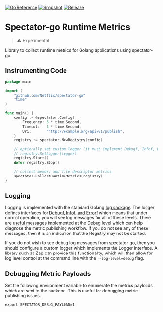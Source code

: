 [![Go Reference](https://pkg.go.dev/badge/github.com/Netflix/spectator-go.svg)](https://pkg.go.dev/github.com/Netflix/spectator-go)
[![Snapshot](https://github.com/Netflix/spectator-go/actions/workflows/snapshot.yml/badge.svg)](https://github.com/Netflix/spectator-go/actions/workflows/snapshot.yml)
[![Release](https://github.com/Netflix/spectator-go/actions/workflows/release.yml/badge.svg)](https://github.com/Netflix/spectator-go/actions/workflows/release.yml)

# Spectator-go Runtime Metrics

> :warning: Experimental

Library to collect runtime metrics for Golang applications using spectator-go.

## Instrumenting Code

```go
package main

import (
	"github.com/Netflix/spectator-go"
	"time"
)

func main() {
	config := &spectator.Config{
		Frequency: 5 * time.Second,
		Timeout:   1 * time.Second,
		Uri:       "http://example.org/api/v1/publish",
	}
	registry := spectator.NewRegistry(config)

	// optionally set custom logger (it must implement Debugf, Infof, Errorf)
	// registry.SetLogger(logger)
	registry.Start()
	defer registry.Stop()

	// collect memory and file descriptor metrics
	spectator.CollectRuntimeMetrics(registry)
}

```

## Logging

Logging is implemented with the standard Golang [log package](https://pkg.go.dev/log). The logger
defines interfaces for [Debugf, Infof, and Errorf](./logger.go#L10-L14) which means that under
normal operation, you will see log messages for all of these levels. There are
[useful messages](https://github.com/Netflix/spectator-go/blob/master/registry.go#L268-L273)
implemented at the Debug level which can help diagnose the metric publishing workflow. If you do
not see any of these messages, then it is an indication that the Registry may not be started.

If you do not wish to see debug log messages from spectator-go, then you should configure a custom
logger which implements the Logger interface. A library such as [Zap](https://github.com/uber-go/zap)
can provide this functionality, which will then allow for log level control at the command line
with the `--log-level=debug` flag.

## Debugging Metric Payloads

Set the following environment variable to enumerate the metrics payloads which
are sent to the backend. This is useful for debugging metric publishing issues.

```
export SPECTATOR_DEBUG_PAYLOAD=1
```